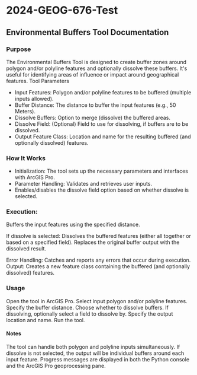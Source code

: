 # 2024-GEOG-676-Test

## Environmental Buffers Tool Documentation

### Purpose
The Environmental Buffers Tool is designed to create buffer zones around polygon and/or polyline features and optionally dissolve these buffers. It's useful for identifying areas of influence or impact around geographical features.
Tool Parameters

- Input Features: Polygon and/or polyline features to be buffered (multiple inputs allowed).
- Buffer Distance: The distance to buffer the input features (e.g., 50 Meters).
- Dissolve Buffers: Option to merge (dissolve) the buffered areas.
- Dissolve Field: (Optional) Field to use for dissolving, if buffers are to be dissolved.
- Output Feature Class: Location and name for the resulting buffered (and optionally dissolved) features.

### How It Works

- Initialization: The tool sets up the necessary parameters and interfaces with ArcGIS Pro.
- Parameter Handling: Validates and retrieves user inputs.
- Enables/disables the dissolve field option based on whether dissolve is selected.


### Execution:

Buffers the input features using the specified distance.

If dissolve is selected:
Dissolves the buffered features (either all together or based on a specified field).
Replaces the original buffer output with the dissolved result.

Error Handling: Catches and reports any errors that occur during execution.
Output: Creates a new feature class containing the buffered (and optionally dissolved) features.

### Usage

Open the tool in ArcGIS Pro.
Select input polygon and/or polyline features.
Specify the buffer distance.
Choose whether to dissolve buffers.
If dissolving, optionally select a field to dissolve by.
Specify the output location and name.
Run the tool.

#### Notes

The tool can handle both polygon and polyline inputs simultaneously.
If dissolve is not selected, the output will be individual buffers around each input feature.
Progress messages are displayed in both the Python console and the ArcGIS Pro geoprocessing pane.
